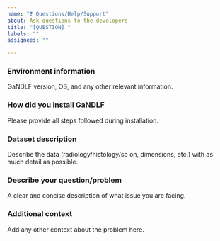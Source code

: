 ```yaml
---
name: "❓ Questions/Help/Support"
about: Ask questions to the developers
title: "[QUESTION] "
labels: ""
assignees: ""

---
```

<!-- By proceeding, you acknowledge that you have 
taken a look at the FAQ section in the documentation:
https://mlcommons.github.io/GaNDLF-Synth/faq
-->

### Environment information
<!-- Put the output of the following command:
gandlf-synth debug-info
-->
GaNDLF version, OS, and any other relevant information.

### How did you install GaNDLF
Please provide all steps followed during installation.

### Dataset description
Describe the data (radiology/histology/so on, dimensions, etc.) with as much detail as possible.

### Describe your question/problem
A clear and concise description of what issue you are facing.

### Additional context
Add any other context about the problem here.
